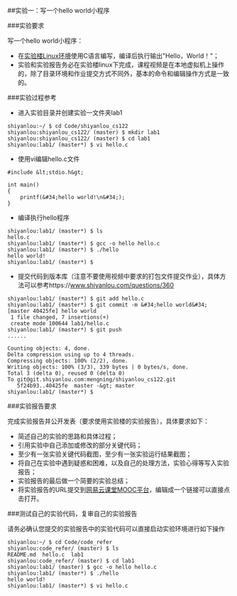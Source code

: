 ##实验一：写一个hello world小程序


###实验要求

写一个hello world小程序：
- 在[实验楼Linux环境](https://www.shiyanlou.com/courses/122)使用C语言编写，编译后执行输出&#34;Hello，World！&#34;；
- 实验和实验报告务必在实验楼linux下完成，课程视频是在本地虚拟机上操作的，除了目录环境和作业提交方式不同外，基本的命令和编辑操作方式是一致的。

###实验过程参考

- 进入实验目录并创建实验一文件夹lab1

```
shiyanlou:~/ $ cd Code/shiyanlou_cs122
shiyanlou:shiyanlou_cs122/ (master) $ mkdir lab1
shiyanlou:shiyanlou_cs122/ (master) $ cd lab1
shiyanlou:lab1/ (master*) $ vi hello.c
```
- 使用vi编辑hello.c文件

```
#include &lt;stdio.h&gt;

int main()
{
    printf(&#34;hello world!\n&#34;);
}
```
- 编译执行hello程序

```
shiyanlou:lab1/ (master*) $ ls
hello.c
shiyanlou:lab1/ (master*) $ gcc -o hello hello.c
shiyanlou:lab1/ (master*) $ ./hello             
hello world!
shiyanlou:lab1/ (master*) $ 
```
- 提交代码到版本库（注意不要使用视频中要求的打包文件提交作业），具体方法可以参考https://www.shiyanlou.com/questions/360

```
shiyanlou:lab1/ (master*) $ git add hello.c
shiyanlou:lab1/ (master*) $ git commit -m &#34;hello world&#34;
[master 40425fe] hello world
 1 file changed, 7 insertions(+)
 create mode 100644 lab1/hello.c
shiyanlou:lab1/ (master*) $ git push
......

Counting objects: 4, done.
Delta compression using up to 4 threads.
Compressing objects: 100% (2/2), done.
Writing objects: 100% (3/3), 339 bytes | 0 bytes/s, done.
Total 3 (delta 0), reused 0 (delta 0)
To git@git.shiyanlou.com:mengning/shiyanlou_cs122.git
   5f24b93..40425fe  master -&gt; master
shiyanlou:lab1/ (master*) $ 
```


###实验报告要求

完成实验报告并公开发表（要求使用实验楼的实验报告），具体要求如下：

- 简述自己的实验的思路和具体过程；
- 引用实验中自己添加或修改的部分关键代码；
- 至少有一张实验关键代码截图，至少有一张实验运行结果截图；
- 将自己在实验中遇到疑惑和困难，以及自己的处理方法，实验心得等写入实验报告；
- 实验报告的最后做一个简要的实验总结；
- 将实验报告的URL提交到[网易云课堂MOOC平台](http://mooc.study.163.com/course/USTC-1000002006)，编辑成一个链接可以直接点击打开。

###测试自己的实验代码，复审自己的实验报告

请务必确认您提交的实验报告中的实验代码可以直接启动实验环境进行如下操作

```
shiyanlou:~/ $ cd Code/code_refer 
shiyanlou:code_refer/ (master) $ ls
README.md  hello.c  lab1
shiyanlou:code_refer/ (master) $ cd lab1 
shiyanlou:lab1/ (master) $ gcc -o hello hello.c 
shiyanlou:lab1/ (master*) $ ./hello
hello world!
shiyanlou:lab1/ (master*) $ vi hello.c
```

